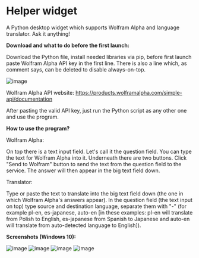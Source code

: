 # Helper widget
A Python desktop widget which supports Wolfram Alpha and language translator. Ask it anything!

<b> Download and what to do before the first launch: </b>

Download the Python file, install needed libraries via pip, before first launch paste Wolfram Alpha API key in the first line. There is also a line which, as comment says, can be deleted to disable always-on-top.

![image](https://user-images.githubusercontent.com/112283903/216394050-702dfd80-1d46-42ed-952f-d7753985101f.png)

Wolfram Alpha API website: https://products.wolframalpha.com/simple-api/documentation

After pasting the valid API key, just run the Python script as any other one and use the program.

<b> How to use the program? </b>

Wolfram Alpha:

On top there is a text input field. Let's call it the question field. You can type the text for Wolfram Alpha into it. 
Underneath there are two buttons. Click "Send to Wolfram" button to send the text from the question field to the service. The answer will then appear in the big text field down.

Translator:

Type or paste the text to translate into the big text field down (the one in which Wolfram Alpha's answers appear). In the question field (the text input on top) type source and destination language, separate them with "-" (for example pl-en, es-japanese, auto-en [in these examples: pl-en will translate from Polish to English, es-japanese from Spanish to Japanese and auto-en will translate from auto-detected language to English]).

<b> Screenshots (Windows 10): </b>

![image](https://user-images.githubusercontent.com/112283903/216394719-e996dfd4-0c3b-48c9-b16c-bb67e46396ef.png)
![image](https://user-images.githubusercontent.com/112283903/216394926-5f804514-e1f1-45a4-805b-49eb231f4aa2.png)
![image](https://user-images.githubusercontent.com/112283903/216395075-8d7a0773-ae48-4388-966b-7168b6bd4831.png)
![image](https://user-images.githubusercontent.com/112283903/216395146-c5ca58a3-1125-4684-8597-d4d1167ded3e.png)
